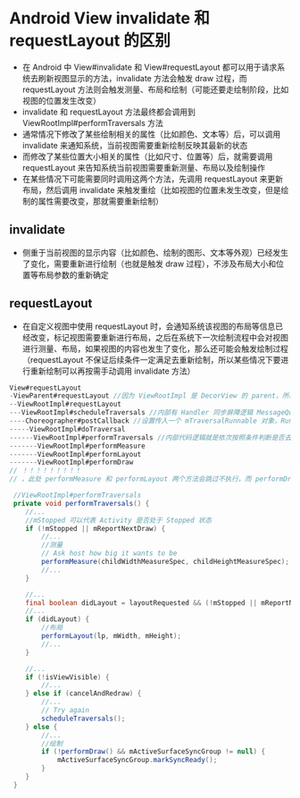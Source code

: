 
# Android View invalidate 和 requestLayout 的区别
- 在 Android 中 View#invalidate 和 View#requestLayout 都可以用于请求系统去刷新视图显示的方法，invalidate 方法会触发 draw 过程，而 requestLayout 方法则会触发测量、布局和绘制（可能还要走绘制阶段，比如视图的位置发生改变） 
- invalidate 和 requestLayout 方法最终都会调用到 ViewRootImpl#performTraversals 方法
- 通常情况下修改了某些绘制相关的属性（比如颜色、文本等）后，可以调用 invalidate 来通知系统，当前视图需要重新绘制反映其最新的状态
- 而修改了某些位置大小相关的属性（比如尺寸、位置等）后，就需要调用 requestLayout 来告知系统当前视图需要重新测量、布局以及绘制操作
- 在某些情况下可能需要同时调用这两个方法，先调用 requestLayout 来更新布局，然后调用 invalidate 来触发重绘（比如视图的位置未发生改变，但是绘制的属性需要改变，那就需要重新绘制）

## invalidate
- 侧重于当前视图的显示内容（比如颜色、绘制的图形、文本等外观）已经发生了变化，需要重新进行绘制（也就是触发 draw 过程），不涉及布局大小和位置等布局参数的重新确定

## requestLayout
- 在自定义视图中使用 requestLayout 时，会通知系统该视图的布局等信息已经改变，标记视图需要重新进行布局，之后在系统下一次绘制流程中会对视图进行测量、布局，如果视图的内容也发生了变化，那么还可能会触发绘制过程（requestLayout 不保证后续条件一定满足去重新绘制，所以某些情况下要进行重新绘制可以再按需手动调用 invalidate 方法）

```java
View#requestLayout
-ViewParent#requestLayout //因为 ViewRootImpl 是 DecorView 的 parent，所以最终会调用到 ViewRootImpl#requestLayout
--ViewRootImpl#requestLayout
---ViewRootImpl#scheduleTraversals //内部有 Handler 同步屏障逻辑 MessageQueue#postSyncBarrier
----Choreographer#postCallback //设置传入一个 mTraversalRunnable 对象，Runnable#run 方法里就是执行 ViewRootImpl#doTraversal 方法
-----ViewRootImpl#doTraversal
------ViewRootImpl#performTraversals //内部代码逻辑就是依次按照条件判断是否去执行 performMeasure、performLayout 和 performDraw 方法
-------ViewRootImpl#performMeasure
-------ViewRootImpl#performLayout
-------ViewRootImpl#performDraw
// ！！！！！！！！！
// ，此处 performMeasure 和 performLayout 两个方法会跳过不执行，而 performDraw 方法会执行，内部最终会调用到 View#draw 这个方法，然后 View#draw 方法就会调用 View#onDraw 方法进行视图重绘操作
```


```java
 //ViewRootImpl#performTraversals
 private void performTraversals() {
    //...
    //mStopped 可以代表 Activity 是否处于 Stopped 状态
    if (!mStopped || mReportNextDraw) {
        //...
        //测量
        // Ask host how big it wants to be
        performMeasure(childWidthMeasureSpec, childHeightMeasureSpec);
        //...
    }

    //...
    final boolean didLayout = layoutRequested && (!mStopped || mReportNextDraw);
    //...
    if (didLayout) {
        //布局
        performLayout(lp, mWidth, mHeight);
        //...
    }

    //...
    if (!isViewVisible) {
        //...
    } else if (cancelAndRedraw) {
        //...
        // Try again
        scheduleTraversals();
    } else {
        //...
        //绘制
        if (!performDraw() && mActiveSurfaceSyncGroup != null) {
            mActiveSurfaceSyncGroup.markSyncReady();
        }
    }               
 }
```